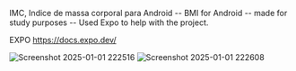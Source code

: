 IMC, Indice de massa corporal para Android --  BMI for Android -- made for study purposes -- Used Expo to help with the project.

EXPO
https://docs.expo.dev/


![Screenshot 2025-01-01 222516](https://github.com/user-attachments/assets/0f8210b0-7a2b-409d-9b43-51af58ab80c2)
![Screenshot 2025-01-01 222608](https://github.com/user-attachments/assets/283ee75b-9fc6-4ab7-ab3f-56f16026c7c4)
